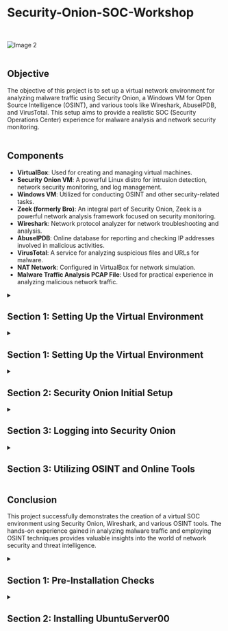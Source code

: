 # Security-Onion-SOC-Workshop
<br>

  ![Image 2](https://i.imgur.com/mObZonw.png)
<br><br>

## Objective

The objective of this project is to set up a virtual network environment for analyzing malware traffic using Security Onion, a Windows VM for Open Source Intelligence (OSINT), and various tools like Wireshark, AbuseIPDB, and VirusTotal. This setup aims to provide a realistic SOC (Security Operations Center) experience for malware analysis and network security monitoring. <br><br>

## Components

- **VirtualBox**: Used for creating and managing virtual machines.
- **Security Onion VM**: A powerful Linux distro for intrusion detection, network security monitoring, and log management.
- **Windows VM**: Utilized for conducting OSINT and other security-related tasks.
- **Zeek (formerly Bro)**: An integral part of Security Onion, Zeek is a powerful network analysis framework focused on security monitoring.
- **Wireshark**: Network protocol analyzer for network troubleshooting and analysis.
- **AbuseIPDB**: Online database for reporting and checking IP addresses involved in malicious activities.
- **VirusTotal**: A service for analyzing suspicious files and URLs for malware.
- **NAT Network**: Configured in VirtualBox for network simulation.
- **Malware Traffic Analysis PCAP File**: Used for practical experience in analyzing malicious network traffic.

<details>
  <summary><h2><b>Section 1: Setting Up the Virtual Environment</b></h2></summary>
  This section will guide us through the setup of our virtual environment using VirtualBox. We'll configure a NAT network and install two virtual machines – one for Security Onion and another for a Windows environment to facilitate OSINT and to access the Security Onion web interface. <br><br>

  - **Step 1: Download Security Onion ISO File**:  
    Begin by downloading the Security Onion ISO file from the official Security Onion GitHub page. This ISO file will be used to install Security Onion on our virtual machine.
    
  ![Image 2](https://i.imgur.com/uookvCd.png)
    <br><br>
    
  - **Step 2: Create a New Virtual Machine in VirtualBox for Security Onion**:  
    Next, we'll set up a new virtual machine in VirtualBox specifically for Security Onion.
    - Allocate the following resources:
      - Base Memory: Approximately 8 GB
      - Processors: 3 cores
      - Hard Disk Storage: 200 GB
    
  ![Image 2](https://i.imgur.com/KQ3TE5g.png)
    <br><br>
    
  ![Image 2](https://i.imgur.com/JZIiCYe.png)
    <br><br>
    
  ![Image 2](https://i.imgur.com/FYk1M4y.png)
    <br><br>
       
  - **Step 3: Create a New Windows VM**:  
    We also need a Windows virtual machine for OSINT activities and to access the Security Onion web interface.
    - Allocate the following resources:
      - Base Memory: Approximately 8 GB
      - Processors: 3 cores
      - Hard Disk Storage: 50 GB
    <br><br>

  - **Step 4: Create a NAT Network in VirtualBox**:  
    To allow both VMs to communicate with each other and the internet, we’ll create a NAT Network in VirtualBox.
    - Navigate to 'File' > 'Tools'
    - Click on 'Network Manager'
    - Click on NAT Networks and configure with the following settings:
      - Name: NatNetwork
      - IPv4 Prefix: 10.2.22.0/24

  ![Image 2](https://i.imgur.com/EseCdCy.png)
    <br><br>
    
  ![Image 2](https://i.imgur.com/oqxJmkH.png)
    <br><br>

  - **Step 5: Configure Network Settings for Both VMs**:  
    Finally, assign both VMs to our newly created NAT Network.
    - For each VM, go to 'Settings' > 'Network'
    - Under 'Attached to:', select 'NAT Network'
    - Choose 'NatNetwork' from the dropdown menu
<br>

  ![Image 2](https://i.imgur.com/c89c24P.png)
<br><br>

  Great! We've successfully created our virtual network environment and set up the virtual machines necessary for this workshop. This foundational step is critical for our subsequent activities in network security monitoring and analysis with Security Onion.

</details>

<details>
  <summary><h2><b>Section 1: Setting Up the Virtual Environment</b></h2></summary>
  This section covers the setup of the virtual environment using VirtualBox, including the configuration of a NAT network and the installation of virtual machines.<br><br>

  - **Step 1: Download Security Onion ISO File**:  
    Go to Security Onion's GitHub page and download the ISO file.

  ![Image 2](https://i.imgur.com/uookvCd.png)
<br><br>
    
  - **Step 2: Create a New Virtual Machine in VirtualBox**:  
    Here we will create a new virtual machine in VirtualBox for the Security Onion.<br>

    - Base Memory: About 8 gb<br>
    - Processors: 3 cores
    - Hard Disk storage: 200 gb

  ![Image 2](https://i.imgur.com/KQ3TE5g.png)
<br><br>

    

  ![Image 2](https://i.imgur.com/JZIiCYe.png)
<br><br>

    

  ![Image 2](https://i.imgur.com/FYk1M4y.png)
<br><br>
       
  - **Step 3: Create a New Windows VM**:  
    Set up a Windows virtual machine for accessing Security Onion, OSINT, and other security tasks.<br>

    - Base Memory: About 8 gb<br>
    - Processors: 3 cores<br>
    - Hard Disk storage: 50 gb<br><br>

  - **Step 4: Create a NAT Network in VirtualBox**:  
    Here we will create a NAT Network in VirtualBox for our Security Onion and Windows VM<br>
    - Go to File > Tools > And choose Network Manager

  ![Image 2](https://i.imgur.com/EseCdCy.png)
<br><br>

  -  
    - Click on NAT Networks and set the Name and IP subnet: 
    - Name: NatNetwork
    - IPv4 Prefix: 10.2.22.0/24

  ![Image 2](https://i.imgur.com/oqxJmkH.png)
<br><br>

  - **Step 5: Configure Network Settings for Both VMs**:  
    - Go to each vm and click on Settings > Network > Set the following: <br>
    - Attached to: NAT Network
    - Name: NatNetwork

  ![Image 2](https://i.imgur.com/c89c24P.png)
<br><br>

  Excellent! We've just finished creating our Network and And Virtual Machines for this lab. Next is setting up the Security Onion operating system.
    

</details>

<details>
  <summary><h2><b>Section 2: Security Onion Initial Setup</b></h2></summary>
  Lets setup up and configure our Security Onion (NSM) Network Security Monitoring solution<br><br>

  - **Step 1: Boot up Security Onion VM**:  
    - Set our Administrator username: streetrack
    - Set password: *********
      
  ![Image 2](https://i.imgur.com/lCRnaTj.png)
<br><br>

  - **Step 2: Set and choose the following configurations**:  
      
  ![Image 2](https://i.imgur.com/TKUtGex.png)
<br><br>
  ![Image 2](https://i.imgur.com/ZTWYOSZ.png)
<br><br>
  ![Image 2](https://i.imgur.com/cnPWynd.png)
<br><br>
  ![Image 2](https://i.imgur.com/IM6XvNY.png)
<br><br>
  ![Image 2](https://i.imgur.com/3k3ZteC.png)
<br><br>
  ![Image 2](https://i.imgur.com/cMBPrI3.png)
<br><br>
  ![Image 2](https://i.imgur.com/qhZ5MSs.png)
<br><br>
  ![Image 2](https://i.imgur.com/hdhMJpb.png)
<br><br>
  ![Image 2](https://i.imgur.com/ykd87qv.png)
<br><br>
  ![Image 2](https://i.imgur.com/3lWnzWx.png)
<br><br>
  ![Image 2](https://i.imgur.com/cYwjsis.png)
<br><br>
  ![Image 2](https://i.imgur.com/gpxr3Ev.png)
<br><br>
  ![Image 2](https://i.imgur.com/FEbvbPy.png)
<br><br>
  ![Image 2](https://i.imgur.com/MIuG3Md.png)
<br><br>
  ![Image 2](https://i.imgur.com/F59aOvX.png)
<br><br>
  ![Image 2](https://i.imgur.com/KOWgLZu.png)
<br><br>
  ![Image 2](https://i.imgur.com/vljPmFG.png)
<br><br>
  ![Image 2](https://i.imgur.com/7zsfomx.png)
<br><br>
  ![Image 2](https://i.imgur.com/RENFe9F.png)
<br><br>
  ![Image 2](https://i.imgur.com/0A7CbRk.png)
<br><br>
  ![Image 2](https://i.imgur.com/aJMIVel.png)
<br><br>
  
  Awesome! We've completed the set up of our Security Onion Server!<br>
  In order to access the web interface of Security Onion, we'll use the following:<br>
    - Website: https://10.2.22.20<br>
    - Username: streetrack@homelab.com<br>
    - Password: ***********

</details>

<details>
  <summary><h2><b>Section 3: Logging into Security Onion</b></h2></summary>
  In this section, we will go over the steps to log into our SIEM, Security Onion. This process is crucial for accessing the powerful suite of tools that Security Onion provides for network security monitoring and analysis. <br><br>

  - **Step 1: Confirm Security Onion Services**:
    - Within our Security Onion VM, it’s important to first ensure that all necessary services are operational. Run the following command to see if the services are up and running. This step confirms that the system is ready for use.<br><br>
      - ```bash
        sudo so-status
        ```
<br>
 
  ![Image 2](https://i.imgur.com/nYKCBlT.png)
<br><br>

  - **Step 2: Start The Windows VM and Navigate to Security Onion**:  
    - Once we've confirmed that the services in the Security Onion VM are active, proceed to the Windows VM. This VM will be used to access the Security Onion web interface.
    - Start by minimizing the Security Onion VM.
    - Boot up the Windows VM.
    - Open a web browser on the Windows VM and navigate to the Security Onion's IP address (in this case, 10.2.22.20).
    - Click on 'Advanced' if prompted by the browser, and then 'Proceed to 10.2.22.20' to bypass any security warnings. These warnings are typical when accessing local network services.
    <br><br>
  
  ![Image 2](https://i.imgur.com/ko1ARJD.png)
<br><br>

  - **Step 3: Log In to Security Onion**:  
    - Upon reaching the Security Onion login page, enter the credentials we have previously set up. It’s crucial to remember these credentials as they provide access to our SOC's central monitoring system.
      - Username: streetrack@homelab.com
      - Password: **********
    - Successfully logging in will grant us access to the dashboard and various tools provided by Security Onion, marking the beginning of our security monitoring activities.
    <br><br>
  
  ![Image 2](https://i.imgur.com/BkDzo42.png)
<br><br>
  
  ![Image 2](https://i.imgur.com/SIPNXLH.png)
<br><br>

  Congratulations! We have successfully logged into Security Onion. This is a significant step in starting our journey into network security monitoring and analysis. The Security Onion interface is where we will spend most of our time analyzing network traffic, investigating alerts, and honing our cybersecurity skills. 

</details>


<details>
  <summary><h2><b>Section 3: Utilizing OSINT and Online Tools</b></h2></summary>
  This section focuses on leveraging the Windows VM for OSINT and using online tools like AbuseIPDB and VirusTotal for deepening the analysis.<br><br>

  - **Step 1: OSINT Techniques**:  
    Employing OSINT methods on the Windows VM to gather additional information about the malware and its origins.

  - **Step 2: Using AbuseIPDB and VirusTotal**:  
    Utilizing AbuseIPDB to check for reported malicious activities of IPs and VirusTotal for analyzing suspicious files and URLs.<br><br>

</details>

## __Conclusion__

This project successfully demonstrates the creation of a virtual SOC environment using Security Onion, Wireshark, and various OSINT tools. The hands-on experience gained in analyzing malware traffic and employing OSINT techniques provides valuable insights into the world of network security and threat intelligence.

</details>

<details>
  <summary><h2><b>Section 1: Pre-Installation Checks</b></h2></summary>
  Before beginning the installation process, we need to perform some preliminary checks to ensure a smooth setup.<br><br>

  - **Step 1: Validate Domain Controller (DC) Settings**:  
    Ensure that the Windows Server 2019 Domain Controller is up and running.
    Validate that DHCP and DNS services are functional on the DC.

  - **Step 2: Confirm Network Interface Card (NIC) Settings**:  
    On `UbuntuServer00`, set the NIC to "Internal Network".
    Make sure it aligns with the DC's internal network settings.<br><br>

  ![Image 2](https://i.imgur.com/4gJND4G.png)
<br><br>

</details>

<details>
  <summary><h2><b>Section 2: Installing UbuntuServer00</b></h2></summary>
  In this section, we will go through the installation process for Ubuntu Server and prepare it for integration with the Active Directory environment.<br><br>
  
  - **Step 1: Begin Installations**:  
    Boot up the `UbuntuServer00` VM from the ISO images and start the installation process.<br><br>

  ![Image 2](https://i.imgur.com/7QGI7d9.png)
<br><br>

  - **Step 2: Network Connections**:  
    During the installation, reach the "Network Connections" section.
    Ensure that we are provided an IP within the range of the DC, which is between `10.2.22.100-200`.
    In this example, we were allocated the IP `10.2.22.104`.<br><br>

  ![Image 2](https://i.imgur.com/2woJCXg.png)
<br><br>
  
  - **Step 3: Profile Setup**:  
    Here we will setup our profile:
      - Your name: Thong Huynh
      - Your server's name: ubuntuserver00
      - Pick a username: thuynh808
      - Password: ************<br><br>

  ![Image 2](https://i.imgur.com/xZXu4zn.png)
<br><br>

  - **Step 3: SSH Setup**:  
    Proceed to the SSH setup and select "Install OpenSSH server".<br><br>

  ![Image 2](https://i.imgur.com/PqhsFd1.png)
<br><br>

  - **Step 4: Complete Installation and Login**:  
    Once the installation is completed, select "Reboot Now".
    After the system reboots, press Enter, and the login prompt will appear.<br><br>

  ![Image 2](https://i.imgur.com/PSbLdjt.png)
<br><br>

  Awesome! We've successfully installed UbuntuServer00!

</details>


